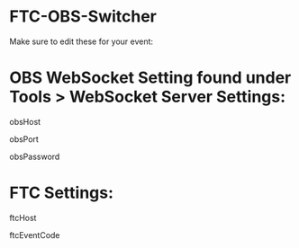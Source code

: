 # FTC-OBS-Switcher

Make sure to edit these for your event:

# OBS WebSocket Setting found under Tools > WebSocket Server Settings:

obsHost

obsPort

obsPassword

# FTC Settings:

ftcHost

ftcEventCode
